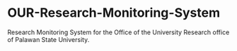 # OUR-Research-Monitoring-System
Research Monitoring System for the Office of the University Research office of Palawan State University. 
